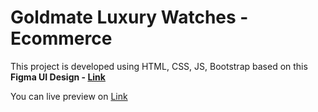 # Goldmate Luxury Watches - Ecommerce

This project is developed using HTML, CSS, JS, Bootstrap based on this **Figma UI Design - [Link](https://www.figma.com/file/CciVGAj4SGCHDZ4H20yB8t/Goldmate-Luxury-Watch-Brand?type=design&node-id=31%3A126&mode=design&t=9RA8HZ3rjovAZ9vl-1)**

You can live preview on [Link]([ishwors.com.np/goldmate-luxury](https://ishwors.com.np/goldmate-luxury/)https://ishwors.com.np/goldmate-luxury/) 
